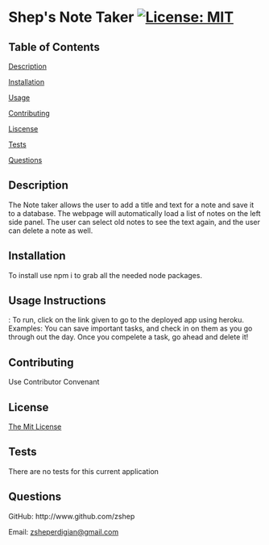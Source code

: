 # Shep's Note Taker [![License: MIT](https://img.shields.io/badge/License-MIT-yellow.svg)](https://opensource.org/licenses/MIT)
  
 ## **Table of Contents**
  
 [Description](#id-1)
  
 [Installation](#id-2)
  
 [Usage](#id-3)
  
 [Contributing](#id-4)
  
 [Liscense](#id-5)
  
 [Tests](#id-6)
  
 [Questions](#id-7) 
  
 <h2 id="id-1">Description</h2> 
 The Note taker allows the user to add a title and text for a note and save it to a database. The webpage will automatically load a list of notes on the left side panel. The user can select old notes to see the text again, and the user can delete a note as well.  
  
 <h2 id="id-2">Installation</h2> 
 To install use npm i to grab all the needed node packages.  
  
 <h2 id="id-3">Usage 
 Instructions </h2>: To run, click on the link given to go to the deployed app using heroku.  
 Examples: You can save important tasks, and check in on them as you go through out the day. Once you compelete a task, go ahead and delete it!
  
 <h2 id="id-4">Contributing</h2> 
 Use Contributor Convenant
  
 <h2 id="id-5">License</h2> 
 <a href="((https://opensource.org/licenses/MIT))">The Mit License</a>
  
 <h2 id="id-6">Tests</h2> 
 There are no tests for this current application
  
 <h2 id="id-7">Questions</h2> 
 GitHub: http://www.github.com/zshep 
  
 Email: zsheperdigian@gmail.com 
    